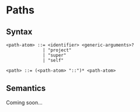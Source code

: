 # Paths

## Syntax

```
<path-atom> ::= <identifier> <generic-arguments>?
              | "project"
              | "super"
              | "self"

<path> ::= (<path-atom> "::")* <path-atom>
```

## Semantics

Coming soon...

